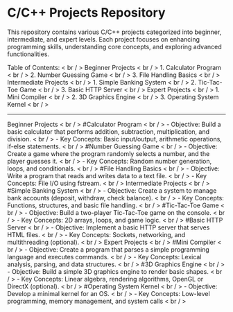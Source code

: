 ﻿# C/C++ Projects Repository
This repository contains various C/C++ projects categorized into beginner, intermediate, and expert levels. Each project focuses on enhancing programming skills, understanding core concepts, and exploring advanced functionalities.

Table of Contents: < br / >
  Beginner Projects < br / >
    1. Calculator Program < br / >
    2. Number Guessing Game < br / >
    3. File Handling Basics < br / >
  Intermediate Projects < br / >
    1. Simple Banking System < br / >
    2. Tic-Tac-Toe Game < br / >
    3. Basic HTTP Server < br / >
  Expert Projects < br / >
    1. Mini Compiler < br / >
    2. 3D Graphics Engine < br / >
    3. Operating System Kernel < br / >
    
---------------------------------------------------------------------------------------------------------------------------------------------------------------------------------------------------------------------

  Beginner Projects < br / >
    #Calculator Program < br / >
      - Objective: Build a basic calculator that performs addition, subtraction, multiplication, and division. < br / >
      - Key Concepts: Basic input/output, arithmetic operations, if-else statements. < br / >
    #Number Guessing Game < br / >
      - Objective: Create a game where the program randomly selects a number, and the player guesses it. < br / >
      - Key Concepts: Random number generation, loops, and conditionals. < br / >
    #File Handling Basics < br / >
      - Objective: Write a program that reads and writes data to a text file. < br / >
      - Key Concepts: File I/O using fstream. < br / >
  Intermediate Projects < br / >
    #Simple Banking System < br / >
      - Objective: Create a system to manage bank accounts (deposit, withdraw, check balance). < br / >
      - Key Concepts: Functions, structures, and basic file handling. < br / >
    #Tic-Tac-Toe Game < br / >
      - Objective: Build a two-player Tic-Tac-Toe game on the console. < br / >
      - Key Concepts: 2D arrays, loops, and game logic. < br / >
    #Basic HTTP Server < br / >
      - Objective: Implement a basic HTTP server that serves HTML files. < br / >
      - Key Concepts: Sockets, networking, and multithreading (optional).  < br / >
  Expert Projects < br / >
    #Mini Compiler < br / >
      - Objective: Create a program that parses a simple programming language and executes commands. < br / >
      - Key Concepts: Lexical analysis, parsing, and data structures. < br / >
    #3D Graphics Engine < br / >
      - Objective: Build a simple 3D graphics engine to render basic shapes. < br / >
      - Key Concepts: Linear algebra, rendering algorithms, OpenGL or DirectX (optional). < br / >
    #Operating System Kernel < br / >
      - Objective: Develop a minimal kernel for an OS. < br / >
      - Key Concepts: Low-level programming, memory management, and system calls < br / >
